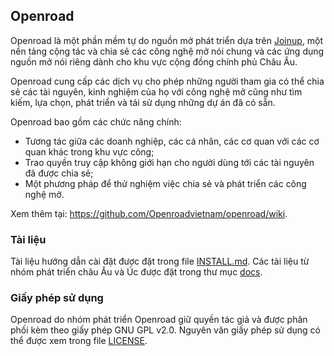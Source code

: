 ## Openroad

Openroad là một phần mềm tự do nguồn mở phát triển dựa trên [Joinup](https://joinup.ec.europa.eu/), một nền tảng cộng tác và chia sẻ các công nghệ mở nói chung và các ứng dụng nguồn mở nói riêng dành cho khu vực cộng đồng chính phủ Châu Âu.

Openroad cung cấp các dịch vụ cho phép những người tham gia có thể chia sẻ các tài nguyên, kinh nghiệm của họ với công nghệ mở cũng như tìm kiếm, lựa chọn, phát triển và tái sử dụng những dự án đã có sẵn.

Openroad bao gồm các chức năng chính:

* Tương tác giữa các doanh nghiệp, các cá nhân, các cơ quan với các cơ quan khác trong khu vực công;
* Trao quyền truy cập không giới hạn cho người dùng tới các tài nguyên đã được chia sẻ;
* Một phương pháp để thử nghiệm việc chia sẻ và phát triển các công nghệ mở.

Xem thêm tại: <https://github.com/Openroadvietnam/openroad/wiki>.

### Tài liệu

Tài liệu hướng dẫn cài đặt được đặt trong file [INSTALL.md](INSTALL.md). Các tài liệu từ nhóm phát triển châu Âu và Úc được đặt trong thư mục [docs](docs).

### Giấy phép sử dụng

Openroad do nhóm phát triển Openroad giữ quyền tác giả và được phân phối kèm theo giấy phép GNU GPL v2.0. Nguyên văn giấy phép sử dụng có thể được xem trong file [LICENSE](LICENSE).